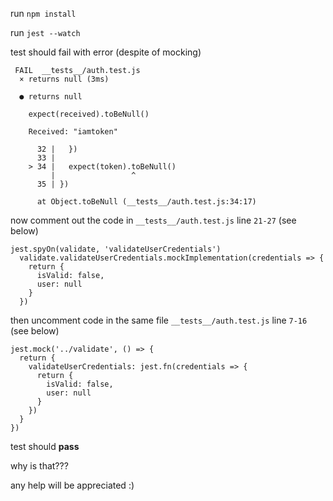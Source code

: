 run `npm install`

run `jest --watch`

test should fail with error (despite of mocking)

```
 FAIL  __tests__/auth.test.js
  × returns null (3ms)

  ● returns null

    expect(received).toBeNull()

    Received: "iamtoken"

      32 |   })
      33 |
    > 34 |   expect(token).toBeNull()
         |                 ^
      35 | })

      at Object.toBeNull (__tests__/auth.test.js:34:17)
```

now comment out the code in `__tests__/auth.test.js` line `21-27` (see below)

```
jest.spyOn(validate, 'validateUserCredentials')
  validate.validateUserCredentials.mockImplementation(credentials => {
    return {
      isValid: false,
      user: null
    }
  })
```

then uncomment code in the same file `__tests__/auth.test.js` line `7-16` (see below)

```
jest.mock('../validate', () => {
  return {
    validateUserCredentials: jest.fn(credentials => {
      return {
        isValid: false,
        user: null
      }
    })
  }
})
```

test should **pass**

why is that???

any help will be appreciated :)
